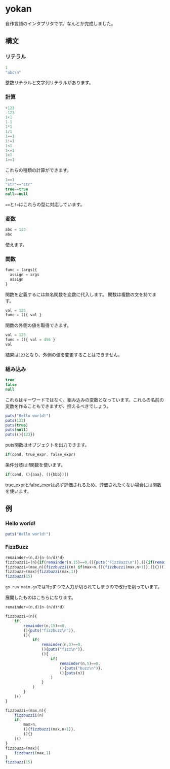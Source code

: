 # yokan
自作言語のインタプリタです。なんとか完成しました。

## 構文

### リテラル

```js
1
"abc\n"
```
整数リテラルと文字列リテラルがあります。

### 計算

```js
+123
-123
1+1
1-1
1*1
1/1
1==1
1!=1
1<1
1<=1
1>1
1>=1
```
これらの種類の計算ができます。

```js
1==1
"str"=="str"
true==true
null==null
```
`==`と`!=`はこれらの型に対応しています。

### 変数

```js
abc = 123
abc
```
使えます。

### 関数

```js
func = (args){
  assign = args
  assign
}
```
関数を定義するには無名関数を変数に代入します。
関数は複数の文を持てます。

```js
val = 123
func = (){ val }
```
関数の外側の値を取得できます。

```js
val = 123
func = (){ val = 456 }
val
```
結果は`123`となり、外側の値を変更することはできません。

### 組み込み

```js
true
false
null
```
これらはキーワードではなく、組み込みの変数となっています。これらの名前の変数を作ることもできますが、控えるべきでしょう。

```js
puts("Hello world!")
puts(123)
puts(true)
puts(null)
puts((){123})
```
puts関数はオブジェクトを出力できます。

```js
if(cond, true_expr, false_expr)
```
条件分岐はif関数を使います。

```js
if(cond, (){aaa}, (){bbb})()
```
true_exprとfalse_exprは必ず評価されるため、評価されたくない場合には関数を使います。

## 例

### Hello world!

```js
puts("Hello world!")
```

### FizzBuzz

```js
remainder=(n,d){n-(n/d)*d}
fizzbuzzii=(n){if(remainder(n,15)==0,(){puts("FizzBuzz\n")},(){if(remainder(n,3)==0,(){puts("Fizz\n")},(){if(remainder(n,5)==0,(){puts("Buzz\n")},(){puts(n)})()})()})()}
fizzbuzzi=(max,n){fizzbuzzii(n) if(max>n,(){fizzbuzzi(max,n+1)},(){})()}
fizzbuzz=(max){fizzbuzzi(max,1)}
fizzbuzz(15)
```
`go run main.go`では1行ずつで入力が切られてしまうので改行を削っています。

展開したものはこちらになります。
```js
remainder=(n,d){n-(n/d)*d}

fizzbuzzi=(n){
	if(
		remainder(n,15)==0,
		(){puts("fizzbuzz\n")},
		(){
			if(
				remainder(n,3)==0,
				(){puts("fizz\n")},
				(){
					if(
						remainder(n,5)==0,
						(){puts("buzz\n")},
						(){puts(n)}
					)
				}
			)
		}
	)()
}

fizzbuzzi=(max,n){
	fizzbuzzii(n)
	if(
		max>n,
		(){fizzbuzzi(max,n+1)},
		(){}
	)()
}
fizzbuzz=(max){
	fizzbuzzi(max,1)
}
fizzbuzz(15)
```
